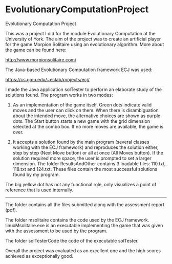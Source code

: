 # EvolutionaryComputationProject
Evolutionary Computation Project


This was a project I did for the module Evolutionary Computation at the University of York.
The aim of the project was to create an artificial player for the game Morpion Solitaire
using an evolutionary algorithm. More about the game can be found here:

http://www.morpionsolitaire.com/  

The Java-based Evolutionary Computation framework ECJ was used:

https://cs.gmu.edu/~eclab/projects/ecj/

I made the Java application solTester to perform an elaborate study of the solutions found. 
The program works in two modes: 

1) As an implementation of the game itself. Green dots indicate valid moves and the user can
click on them. When there is disambiguation about the intended move, the alternative choices are
shown as purple dots. The Start button starts a new game with the grid dimension selected at the 
combo box. If no more moves are available, the game is over. 

2) It accepts a solution found by the main program (several classes working with the ECJ framework)
and reproduces the solution either, step by step (Next Move button) or all at once (All Moves button).
If the solution required more space, the user is prompted to set a larger dimension. The folder
ResultsAndOther contains 3 loadable files: 110.txt, 118.txt and 124.txt. These files contain
the most successful solutions found by my program.

The big yellow dot has not any functional role, only visualizes a point of reference that is used
internally.


-----------------------------------------------------------------

The folder contains all the files submitted along with the assessment report (pdf).

The folder msolitaire contains the code used by the ECJ framework.
linuxMsolitaire.exe is an executable implementing the game that was given with the assessment 
to be used by the program.

The folder solTesterCode the code of the executable solTester. 


Overall the project was evaluated as an excellent one and the high scores achieved as exceptionally good.  
